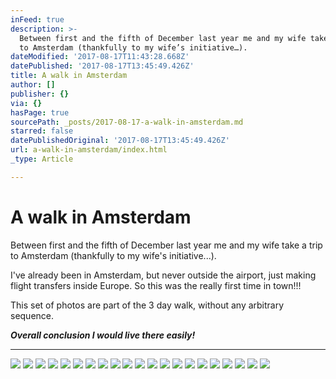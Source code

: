 ```yaml
---
inFeed: true
description: >-
  Between first and the fifth of December last year me and my wife take a trip
  to Amsterdam (thankfully to my wife’s initiative…).
dateModified: '2017-08-17T11:43:28.668Z'
datePublished: '2017-08-17T13:45:49.426Z'
title: A walk in Amsterdam
author: []
publisher: {}
via: {}
hasPage: true
sourcePath: _posts/2017-08-17-a-walk-in-amsterdam.md
starred: false
datePublishedOriginal: '2017-08-17T13:45:49.426Z'
url: a-walk-in-amsterdam/index.html
_type: Article

---
```

# A walk in Amsterdam

Between first and the fifth of December last year me and my wife take a trip to Amsterdam (thankfully to my wife's initiative...).

I've already been in Amsterdam, but never outside the airport, just making flight transfers inside Europe. So this was the really first time in town!!!

This set of photos are part of the 3 day walk, without any arbitrary sequence.

_**Overall conclusion I would live there easily!**_

---

![](https://the-grid-user-content.s3-us-west-2.amazonaws.com/b024c589-cebb-4cce-b48a-c7d7aa48b43f.jpg)
![](https://the-grid-user-content.s3-us-west-2.amazonaws.com/4c69a270-ba3a-4c83-a7e3-72bc8f058764.jpg)
![](https://the-grid-user-content.s3-us-west-2.amazonaws.com/d5a70f67-51bc-4417-981b-d2b1f75c102e.jpg)
![](https://the-grid-user-content.s3-us-west-2.amazonaws.com/846a777a-c65a-49eb-84b1-7fd1b8046ac7.jpg)
![](https://the-grid-user-content.s3-us-west-2.amazonaws.com/a9701883-32fa-4d41-8f58-382785deac8a.jpg)
![](https://the-grid-user-content.s3-us-west-2.amazonaws.com/e4e16eff-3dcf-4b71-ad26-d37039c9f867.jpg)
![](https://the-grid-user-content.s3-us-west-2.amazonaws.com/c9df8f1d-ddbb-4f98-bb79-5389e64c21fa.jpg)
![](https://the-grid-user-content.s3-us-west-2.amazonaws.com/cf7e2aaa-2f5d-4895-9036-01f11c2c537b.jpg)
![](https://the-grid-user-content.s3-us-west-2.amazonaws.com/ed3b4268-ee47-4581-9a5c-6a5960445d34.jpg)
![](https://the-grid-user-content.s3-us-west-2.amazonaws.com/83340717-4f33-4ab5-8c49-c57c5b4560bb.jpg)
![](https://the-grid-user-content.s3-us-west-2.amazonaws.com/b5a6e608-0f66-47e1-a937-004bb1c5137b.jpg)
![](https://the-grid-user-content.s3-us-west-2.amazonaws.com/1fb2fc13-2e33-4038-b792-aa1fe8e851ed.jpg)
![](https://the-grid-user-content.s3-us-west-2.amazonaws.com/7c485d97-958f-4537-8277-f805f0c38495.jpg)
![](https://the-grid-user-content.s3-us-west-2.amazonaws.com/f34f832b-7678-4208-a3fa-2ceda303a055.jpg)
![](https://the-grid-user-content.s3-us-west-2.amazonaws.com/bfd68dda-df79-4367-8b0b-12731735aec8.jpg)
![](https://the-grid-user-content.s3-us-west-2.amazonaws.com/4d09c978-cb5e-4ede-a71e-79502e5ca8d3.jpg)
![](https://the-grid-user-content.s3-us-west-2.amazonaws.com/39d77d44-a0fa-4325-946b-b87d457840a6.jpg)
![](https://the-grid-user-content.s3-us-west-2.amazonaws.com/c7627cd7-460e-44f2-a968-9edf8848fce0.jpg)
![](https://the-grid-user-content.s3-us-west-2.amazonaws.com/8cbfa1a6-de2b-4257-b2cf-66c32262e9ec.jpg)
![](https://the-grid-user-content.s3-us-west-2.amazonaws.com/47b22e90-4477-48dd-b308-4cc1ef1e3709.jpg)
![](https://the-grid-user-content.s3-us-west-2.amazonaws.com/dd856af2-2863-4325-b6c2-0d595124d60e.jpg)